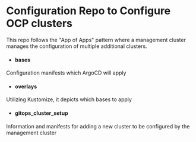 # Configuration Repo to Configure OCP clusters

This repo follows the "App of Apps" pattern where a management cluster manages the configuration of multiple additional clusters.


- #### bases 
Configuration manifests which ArgoCD will apply
- #### overlays 
Utilizing Kustomize, it depicts which bases to apply 
- #### gitops_cluster_setup
Information and manifests for adding a new cluster to be configured by the management cluster

